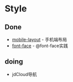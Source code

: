 # Style

## Done

- [mobile-layout](https://llccing-demo.github.io/Style/mobile-layout/) - 手机端布局
- [font-face](https://llccing-demo.github.io/Style/font-face/) - @font-face实践

## doing

- jdCloud导航

